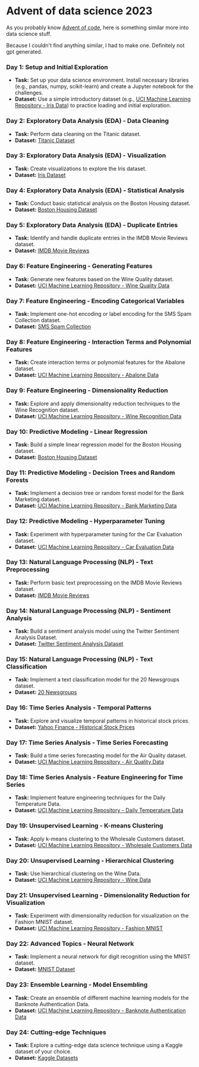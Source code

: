 # Advent of data science 2023

As you probably know [Advent of code](https://adventofcode.com), here is something similar more into data science stuff.

Because I couldn't find anything similar, I had to make one. Definitely not gpt generated.

### Day 1: Setup and Initial Exploration

-   **Task:** Set up your data science environment. Install necessary libraries (e.g., pandas, numpy, scikit-learn) and create a Jupyter notebook for the challenges.
-   **Dataset:** Use a simple introductory dataset (e.g., [UCI Machine Learning Repository - Iris Data](https://archive.ics.uci.edu/ml/datasets/iris "archive.ics.uci.edu")) to practice loading and initial exploration.

### Day 2: Exploratory Data Analysis (EDA) - Data Cleaning

-   **Task:** Perform data cleaning on the Titanic dataset.
-   **Dataset:** [Titanic Dataset](https://www.kaggle.com/c/titanic/data "www.kaggle.com")

### Day 3: Exploratory Data Analysis (EDA) - Visualization

-   **Task:** Create visualizations to explore the Iris dataset.
-   **Dataset:** [Iris Dataset](https://archive.ics.uci.edu/ml/datasets/iris "archive.ics.uci.edu")

### Day 4: Exploratory Data Analysis (EDA) - Statistical Analysis

-   **Task:** Conduct basic statistical analysis on the Boston Housing dataset.
-   **Dataset:** [Boston Housing Dataset](https://www.kaggle.com/datasets/altavish/boston-housing-dataset "www.kaggle.com")

### Day 5: Exploratory Data Analysis (EDA) - Duplicate Entries

-   **Task:** Identify and handle duplicate entries in the IMDB Movie Reviews dataset.
-   **Dataset:** [IMDB Movie Reviews](https://www.kaggle.com/lakshmi25npathi/imdb-dataset-of-50k-movie-reviews "www.kaggle.com")

### Day 6: Feature Engineering - Generating Features

-   **Task:** Generate new features based on the Wine Quality dataset.
-   **Dataset:** [UCI Machine Learning Repository - Wine Quality Data](https://archive.ics.uci.edu/ml/datasets/Wine+Quality "archive.ics.uci.edu")

### Day 7: Feature Engineering - Encoding Categorical Variables

-   **Task:** Implement one-hot encoding or label encoding for the SMS Spam Collection dataset.
-   **Dataset:** [SMS Spam Collection](https://www.kaggle.com/uciml/sms-spam-collection-dataset "www.kaggle.com")

### Day 8: Feature Engineering - Interaction Terms and Polynomial Features

-   **Task:** Create interaction terms or polynomial features for the Abalone dataset.
-   **Dataset:** [UCI Machine Learning Repository - Abalone Data](https://archive.ics.uci.edu/ml/datasets/Abalone "archive.ics.uci.edu")

### Day 9: Feature Engineering - Dimensionality Reduction

-   **Task:** Explore and apply dimensionality reduction techniques to the Wine Recognition dataset.
-   **Dataset:** [UCI Machine Learning Repository - Wine Recognition Data](https://archive.ics.uci.edu/ml/datasets/Wine "archive.ics.uci.edu")

### Day 10: Predictive Modeling - Linear Regression

-   **Task:** Build a simple linear regression model for the Boston Housing dataset.
-   **Dataset:** [Boston Housing Dataset](https://archive.ics.uci.edu/ml/datasets/Housing "archive.ics.uci.edu")

### Day 11: Predictive Modeling - Decision Trees and Random Forests

-   **Task:** Implement a decision tree or random forest model for the Bank Marketing dataset.
-   **Dataset:** [UCI Machine Learning Repository - Bank Marketing Data](https://archive.ics.uci.edu/ml/datasets/Bank+Marketing "archive.ics.uci.edu")

### Day 12: Predictive Modeling - Hyperparameter Tuning

-   **Task:** Experiment with hyperparameter tuning for the Car Evaluation dataset.
-   **Dataset:** [UCI Machine Learning Repository - Car Evaluation Data](https://archive.ics.uci.edu/ml/datasets/Car+Evaluation "archive.ics.uci.edu")

### Day 13: Natural Language Processing (NLP) - Text Preprocessing

-   **Task:** Perform basic text preprocessing on the IMDB Movie Reviews dataset.
-   **Dataset:** [IMDB Movie Reviews](https://www.kaggle.com/lakshmi25npathi/imdb-dataset-of-50k-movie-reviews "www.kaggle.com")

### Day 14: Natural Language Processing (NLP) - Sentiment Analysis

-   **Task:** Build a sentiment analysis model using the Twitter Sentiment Analysis Dataset.
-   **Dataset:** [Twitter Sentiment Analysis Dataset](https://www.kaggle.com/ywang311/twitter-sentiment "www.kaggle.com")

### Day 15: Natural Language Processing (NLP) - Text Classification

-   **Task:** Implement a text classification model for the 20 Newsgroups dataset.
-   **Dataset:** [20 Newsgroups](https://scikit-learn.org/0.19/datasets/twenty_newsgroups.html "scikit-learn.org")

### Day 16: Time Series Analysis - Temporal Patterns

-   **Task:** Explore and visualize temporal patterns in historical stock prices.
-   **Dataset:** [Yahoo Finance - Historical Stock Prices](https://finance.yahoo.com/ "finance.yahoo.com")

### Day 17: Time Series Analysis - Time Series Forecasting

-   **Task:** Build a time series forecasting model for the Air Quality dataset.
-   **Dataset:** [UCI Machine Learning Repository - Air Quality Data](https://archive.ics.uci.edu/ml/datasets/Air+Quality "archive.ics.uci.edu")

### Day 18: Time Series Analysis - Feature Engineering for Time Series

-   **Task:** Implement feature engineering techniques for the Daily Temperature Data.
-   **Dataset:** [UCI Machine Learning Repository - Daily Temperature Data](https://archive.ics.uci.edu/ml/datasets/Daily+and+Sports+Activities "archive.ics.uci.edu")

### Day 19: Unsupervised Learning - K-means Clustering

-   **Task:** Apply k-means clustering to the Wholesale Customers dataset.
-   **Dataset:** [UCI Machine Learning Repository - Wholesale Customers Data](https://archive.ics.uci.edu/ml/datasets/Wholesale+customers "archive.ics.uci.edu")

### Day 20: Unsupervised Learning - Hierarchical Clustering

-   **Task:** Use hierarchical clustering on the Wine Data.
-   **Dataset:** [UCI Machine Learning Repository - Wine Data](https://archive.ics.uci.edu/ml/datasets/Wine "archive.ics.uci.edu")

### Day 21: Unsupervised Learning - Dimensionality Reduction for Visualization

-   **Task:** Experiment with dimensionality reduction for visualization on the Fashion MNIST dataset.
-   **Dataset:** [UCI Machine Learning Repository - Fashion MNIST](https://github.com/zalandoresearch/fashion-mnist "github.com")

### Day 22: Advanced Topics - Neural Network

-   **Task:** Implement a neural network for digit recognition using the MNIST dataset.
-   **Dataset:** [MNIST Dataset](http://yann.lecun.com/exdb/mnist/ "yann.lecun.com")

### Day 23: Ensemble Learning - Model Ensembling

-   **Task:** Create an ensemble of different machine learning models for the Banknote Authentication Data.
-   **Dataset:** [UCI Machine Learning Repository - Banknote Authentication Data](https://archive.ics.uci.edu/ml/datasets/banknote+authentication "archive.ics.uci.edu")

### Day 24: Cutting-edge Techniques

-   **Task:** Explore a cutting-edge data science technique using a Kaggle dataset of your choice.
-   **Dataset:** [Kaggle Datasets](https://www.kaggle.com/datasets "www.kaggle.com")
